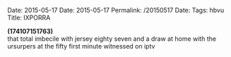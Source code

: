Date: 2015-05-17
Date: 2015-05-17
Permalink: /20150517
Date: 
Tags: hbvu
Title: IXPORRA
  
**(174107151763)**  
that total imbecile with jersey eighty seven and a draw at home with the ursurpers at the fifty first minute witnessed on iptv
